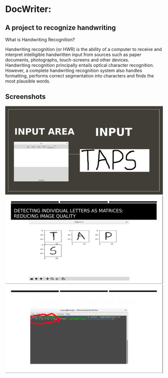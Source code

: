 # DocWriter:
## A project to recognize handwriting

What is Handwriting Recognition?

Handwriting recognition (or HWR) is the ability of a computer to receive and interpret intelligible handwritten input from sources such as paper documents, photographs, touch-screens and other devices.<br>
Handwriting recognition principally entails optical character recognition. However, a complete handwriting recognition system also handles formatting, performs correct segmentation into characters and finds the most plausible words.

## Screenshots

![im1](im1.png)
![im2](im2.png)
![im3](im3.png)
